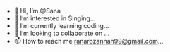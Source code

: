 - 👋 Hi, I’m @Sana
- 👀 I’m interested in SInging...
- 🌱 I’m currently learning coding...
- 💞️ I’m looking to collaborate on  ...
- 📫 How to reach me ranarozannah99@gmail.com...

<!---
Sanah0299/Sanah0299 is a ✨ special ✨ repository because its `README.md` (this file) appears on your GitHub profile.
You can click the Preview link to take a look at your changes.
--->
